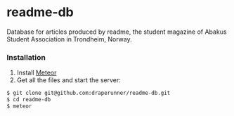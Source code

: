 # readme-db
Database for articles produced by readme, the student magazine of Abakus Student Association in Trondheim, Norway.

### Installation
1. Install [Meteor](https://www.meteor.com/) 
2. Get all the files and start the server:
```bash
$ git clone git@github.com:draperunner/readme-db.git
$ cd readme-db
$ meteor
```
